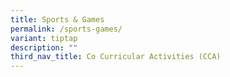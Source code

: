 ```yaml
---
title: Sports & Games
permalink: /sports-games/
variant: tiptap
description: ""
third_nav_title: Co Curricular Activities (CCA)
---
```

